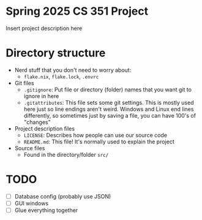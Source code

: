 # Spring 2025 CS 351 Project
Insert project description here

# Directory structure
- Nerd stuff that you don't need to worry about:
  -  `flake.nix`, `flake.lock`, `.envrc`
- Git files
  - `.gitignore`: Put file or directory (folder) names that you want git to ignore in here
  - `.gitattributes`: This file sets some git settings. This is mostly used here just so line endings aren't weird. Windows and Linux end lines differently, so sometimes just by saving a file, you can have 100's of "changes"
- Project description files
  - `LICENSE`: Describes how people can use our source code
  - `README.md`: This file! It's normally used to explain the project
- Source files
  - Found in the directory/folder `src/`

# TODO
- [ ] Database config (probably use JSON)
- [ ] GUI windows
- [ ] Glue everything together